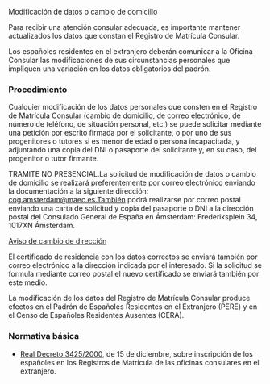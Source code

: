  Modificación de datos o cambio de domicilio

  Para recibir una atención consular adecuada, es importante mantener actualizados los datos que constan el Registro de Matrícula Consular.

 Los españoles residentes en el extranjero deberán comunicar a la Oficina Consular las modificaciones de sus circunstancias personales que impliquen una variación en los datos obligatorios del padrón.

 ### Procedimiento

 Cualquier modificación de los datos personales que consten en el Registro de Matrícula Consular (cambio de domicilio, de correo electrónico, de número de teléfono, de situación personal, etc.) se puede solicitar mediante una petición por escrito firmada por el solicitante, o por uno de sus progenitores o tutores si es menor de edad o persona incapacitada, y adjuntando una copia del DNI o pasaporte del solicitante y, en su caso, del progenitor o tutor firmante.

 TRAMITE NO PRESENCIAL.La solicitud de modificación de datos o cambio de domicilio se realizará preferentemente por correo electrónico enviando la documentación a la siguiente dirección: cog.amsterdam@maec.es.También podrá realizarse por correo postal enviando una carta de solicitud y copia del pasaporte o DNI a la dirección postal del Consulado General de España en Ámsterdam: Frederiksplein 34, 1017XN Ámsterdam.

[Aviso de cambio de dirección](https://www.exteriores.gob.es/DocumentosAuxiliaresSC/Pa%C3%ADses%20Bajos/AMSTERDAM%20%28C%29/Sol.%20Modificaci%C3%B3n%20datos%20en%20RMC.pdf)

El certificado de residencia con los datos correctos se enviará también por correo electrónico a la dirección indicada por el interesado. Si la solicitud se formula mediante correo postal el nuevo certificado se enviará también por este medio.

 La modificación de los datos del Registro de Matrícula Consular produce efectos en el Padrón de Españoles Residentes en el Extranjero (PERE) y en el Censo de Españoles Residentes Ausentes (CERA).

 ### Normativa básica

 * [Real Decreto 3425/2000](https://www.boe.es/buscar/doc.php?id=BOE-A-2001-174), de 15 de diciembre, sobre inscripción de los españoles en los Registros de Matrícula de las oficinas consulares en el extranjero.

  